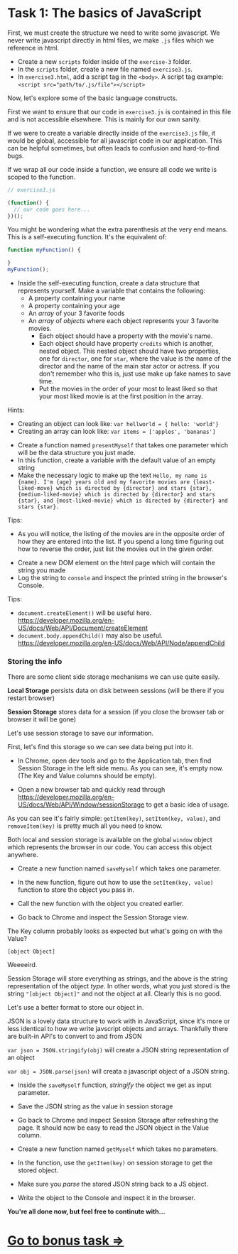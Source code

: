 # Task 1: The basics of JavaScript

First, we must create the structure we need to write some javascript. We never write javascript directly in html files, we make `.js` files which we reference in html.

* Create a new `scripts` folder inside of the `exercise-3` folder.
* In the `scripts` folder, create a new file named `exercise3.js`.
* In `exercise3.html`, add a script tag in the `<body>`. A script tag example: `<script src="path/to/.js/file"></script>`

Now, let's explore some of the basic language constructs.

First we want to ensure that our code in `exercise3.js` is contained in this file and is not accessible elsewhere. This is mainly for our own sanity.

If we were to create a variable directly inside of the `exercise3.js` file, it would be global, accessible for all javascript code in our application. This can be helpful sometimes, but often leads to confusion and hard-to-find bugs.

If we wrap all our code inside a function, we ensure all code we write is scoped to the function.

~~~~javascript
// exercise3.js

(function() {
  // our code goes here...
})();
~~~~

You might be wondering what the extra parenthesis at the very end means. This is a self-executing function. It's the equivalent of:

~~~~javascript
function myFunction() {

}
myFunction();
~~~~

* Inside the self-executing function, create a data structure that represents yourself. Make a variable that contains the following:
  - A property containing your name
  - A property containing your age
  - An _array_ of your 3 favorite foods
  - An _array_ of _objects_ where each object represents your 3 favorite movies.
    - Each object should have a property with the movie's name.
    - Each object should have property `credits` which is another, nested object. This nested object should have two properties, one for `director`, one for `star`, where the value is the name of the director and the name of the main star actor or actress. If you don't remember who this is, just use make up fake names to save time.
    - Put the movies in the order of your most to least liked so that your most liked movie is at the first position in the array.

Hints:
- Creating an object can look like: `var hellworld = { hello: 'world'}`
- Creating an array can look like: `var items = ['apples', 'bananas']`

* Create a function named `presentMyself` that takes one parameter which will be the data structure you just made.
* In this function, create a variable with the default value of an empty string
* Make the necessary logic to make up the text `Hello, my name is {name}. I'm {age} years old and my favorite movies are {least-liked-move} which is directed by {director} and stars {star}, {medium-liked-movie} which is directed by {director} and stars {star}, and {most-liked-movie} which is directed by {director} and stars {star}.`

Tips:
- As you will notice, the listing of the movies are in the opposite order of how they are entered into the list. If you spend a long time figuring out how to reverse the order, just list the movies out in the given order.

* Create a new DOM element on the html page which will contain the string you made
* Log the string to `console` and inspect the printed string in the browser's Console.

Tips:
- `document.createElement()` will be useful here. https://developer.mozilla.org/en-US/docs/Web/API/Document/createElement
- `document.body.appendChild()` may also be useful. https://developer.mozilla.org/en-US/docs/Web/API/Node/appendChild

### Storing the info

There are some client side storage mechanisms we can use quite easily.

**Local Storage** persists data on disk between sessions (will be there if you restart browser)

**Session Storage** stores data for a session (if you close the browser tab or browser it will be gone)

Let's use session storage to save our information.

First, let's find this storage so we can see data being put into it.

* In Chrome, open dev tools and go to the Application tab, then find Session Storage in the left side menu. As you can see, it's empty now. (The Key and Value columns should be empty).

* Open a new browser tab and quickly read through https://developer.mozilla.org/en-US/docs/Web/API/Window/sessionStorage to get a basic idea of usage.

As you can see it's fairly simple: `getItem(key)`, `setItem(key, value)`, and `removeItem(key)` is pretty much all you need to know.

Both local and session storage is available on the global `window` object which represents the browser in our code. You can access this object anywhere.

* Create a new function named `saveMyself` which takes one parameter.

* In the new function, figure out how to use the `setItem(key, value)` function to store the object you pass in.

* Call the new function with the object you created earlier.

* Go back to Chrome and inspect the Session Storage view.

The Key column probably looks as expected but what's going on with the Value?

`[object Object]`

Weeeeird.

Session Storage will store everything as strings, and the above is the string representation of the object _type_. In other words, what you just stored is the string `"[object Object]"` and not the object at all. Clearly this is no good.

Let's use a better format to store our object in.

JSON is a lovely data structure to work with in JavaScript, since it's more or less identical to how we write javscript objects and arrays. Thankfully there are built-in API's to convert to and from JSON

`var json = JSON.stringify(obj)` will create a JSON string representation of an object

`var obj = JSON.parse(json)` will creata a javascript object of a JSON string.

* Inside the `saveMyself` function, _stringify_ the object we get as input parameter.

* Save the JSON string as the value in session storage

* Go back to Chrome and inspect Session Storage after refreshing the page. It should now be easy to read the JSON object in the Value column.

* Create a new function named `getMyself` which takes no parameters.

* In the function, use the `getItem(key)` on session storage to get the stored object.

* Make sure you _parse_ the stored JSON string back to a JS object.

* Write the object to the Console and inspect it in the browser.

**You're all done now, but feel free to continute with...**

# [Go to bonus task =>](../bonus-1/README.md)
